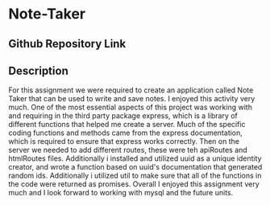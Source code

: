 # Note-Taker

## Github Repository Link




## Description

For this assignment we were required to create an application called Note Taker that can be used to write and save notes. I enjoyed this activity very much. One of the most essential aspects of this project was working with and requiring in the third party package express, which is a library of different functions that helped me create a server. Much of the specific coding functions and methods came from the express documentation, which is required to ensure that express works correctly. Then on the server we needed to add different routes, these were teh apiRoutes and htmlRoutes files. Additionally i installed and utilized uuid as a unique identity creator, and wrote a function based on uuid's documentation that generated random ids. Additionally i utilized util to make sure that all of the functions in the code were returned as promises. Overall I enjoyed this assignment very much and I look forward to working with mysql and the future units.